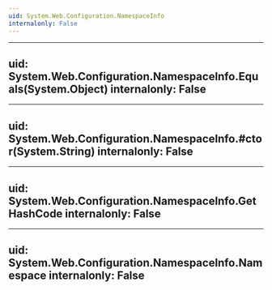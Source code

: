 ```yaml
---
uid: System.Web.Configuration.NamespaceInfo
internalonly: False
---
```


---
uid: System.Web.Configuration.NamespaceInfo.Equals(System.Object)
internalonly: False
---

---
uid: System.Web.Configuration.NamespaceInfo.#ctor(System.String)
internalonly: False
---

---
uid: System.Web.Configuration.NamespaceInfo.GetHashCode
internalonly: False
---

---
uid: System.Web.Configuration.NamespaceInfo.Namespace
internalonly: False
---
